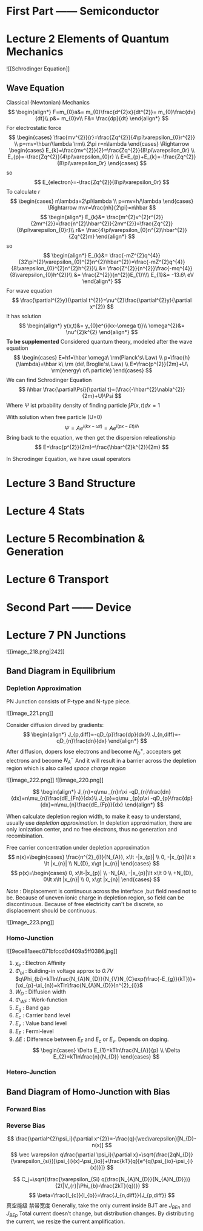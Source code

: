 # First Part —— Semiconductor
# Lecture 2 Elements of Quantum Mechanics
![[Schrodinger Equation]]
## Wave Equation
Classical (Newtonian) Mechanics
$$
\begin{align*}
F=m_{0}a&= m_{0}\frac{d^{2}x}{dt^{2}}= m_{0}\frac{dv}{dt}\\
p&= m_{0}v\\
F&= \frac{dp}{dt}
\end{align*}
$$
For electrostatic force
$$
\begin{cases}
\frac{mv^{2}}{r}=\frac{Zq^{2}}{4\pi\varepsilon_{0}r^{2}} \\
p=mv=\hbar/\lambda \rm\\
2\pi r=n\lambda
\end{cases}
\Rightarrow
\begin{cases}
E_{k}=\frac{mv^{2}}{2}=\frac{Zq^{2}}{8\pi\varepsilon_0r} \\
E_{p}=-\frac{Zq^{2}}{4\pi\varepsilon_{0}r} \\
E=E_{p}+E_{k}=-\frac{Zq^{2}}{8\pi\varepsilon_0r}
\end{cases}
$$
so
$$
E_{electron}=-\frac{Zq^{2}}{8\pi\varepsilon_0r}
$$
To calculate $r$
$$
\begin{cases}
n\lambda=2\pi\lambda \\
p=mv=h/\lambda
\end{cases}
\Rightarrow
mvr=\frac{nh}{2\pi}=n\hbar
$$
$$
\begin{align*}
E_{k}&= \frac{m^{2}v^{2}r^{2}}{2mr^{2}}=\frac{n^{2}\hbar^{2}}{2mr^{2}}=\frac{Zq^{2}}{8\pi\varepsilon_{0}r}\\
r&= \frac{4\pi\varepsilon_{0}n^{2}\hbar^{2}}{Zq^{2}m}
\end{align*}
$$
so
$$
\begin{align*}
E_{k}&= \frac{-mZ^{2}q^{4}}{32\pi^{2}\varepsilon_{0}^{2}n^{2}\hbar^{2}}=\frac{-mZ^{2}q^{4}}{8\varepsilon_{0}^{2}n^{2}h^{2}}\\
&= \frac{Z^{2}}{n^{2}}\frac{-mq^{4}}{8\varepsilon_{0}h^{2}}\\
&= \frac{Z^{2}}{n^{2}}E_{1}\\\\
E_{1}&= -13.6\ eV
\end{align*}
$$
For wave equation
$$
\frac{\partial^{2}y}{\partial t^{2}}=\nu^{2}\frac{\partial^{2}y}{\partial x^{2}}
$$
It has solution
$$
\begin{align*}
y(x,t)&= y_{0}e^{i(kx-\omega t)}\\
\omega^{2}&= \nu^{2}k^{2}
\end{align*}
$$
**To be supplemented**
Considered quantum theory, modeled after the wave equation
$$
\begin{cases}
E=hf=\hbar \omega\ \rm(Planck's\ Law) \\
p=\frac{h}{\lambda}=\hbar k\ \rm (de\ Broglie's\ Law) \\
E=\frac{p^{2}}{2m}+U\ \rm(energy\ of\ particle)
\end{cases}
$$
We can find Schrodinger Equation
$$
i\hbar  \frac{\partial\Psi}{\partial t}=(\frac{-\hbar^{2}\nabla^{2}}{2m}+U)\Psi
$$
Where $\Psi$ ist prbability density of finding particle $\int P(x,t)dx=1$

With solution when free particle (U=0)
$$
\Psi=Ae^{i(kx-\omega t)} =Ae^{i(px-Et)/\hbar}
$$
Bring back to the equation, we then get the dispersion releationship
$$
E=\frac{p^{2}}{2m}=\frac{\hbar^{2}k^{2}}{2m} 
$$

In Shcrodinger Equation, we have usual operators

# Lecture 3 Band Structure





























# Lecture 4 Stats

# Lecture 5 Recombination & Generation

# Lecture 6 Transport

# Second Part —— Device
# Lecture 7 PN Junctions

![[image_218.png|242]]

## Band Diagram in Equilibrium
### Depletion Approximation
PN Junction consists of P-type and N-type piece.

![[image_221.png]]

Consider diffusion dirved by gradients:
$$
\begin{align*}
J_{p,diff}=-qD_{p}\frac{dp}{dx}\\
J_{n,diff}=-qD_{n}\frac{dn}{dx}
\end{align*}
$$
After diffusion, dopers lose electrons and become $N_{D}^{+}$, accepters get electrons and become $N_{A}^{-}$
And it will result in a barrier across the depletion region which is also called _space charge region_

![[image_222.png]]
![[image_220.png]]

$$
\begin{align*}
J_{n}=q\mu _{n}n\xi -qD_{n}\frac{dn}{dx}=n\mu_{n}\frac{dE_{Fn}}{dx}\\
J_{p}=q\mu _{p}p\xi -qD_{p}\frac{dp}{dx}=n\mu_{n}\frac{dE_{Fp}}{dx}
\end{align*}
$$

When calculate depletion region width, to make it easy to understand, usually use _depletion approximation_.
In depletion approximation, there are only ionization center, and no free electrons, thus no generation and recombination.

Free carrier concentration under depletion approximation
$$
n(x)=\begin{cases}
\frac{n^{2}_{i}}{N_{A}}, x\lt -|x_{p}| \\
0, -|x_{p}|\lt x \lt |x_{n}| \\
N_{D}, x\gt |x_{n}|
\end{cases}
$$
$$
p(x)=\begin{cases}
0, x\lt-|x_{p}| \\
-N_{A}, -|x_{p}|\lt x\lt 0 \\
+N_{D}, 0\lt x\lt |x_{n}| \\
0, x\gt |x_{n}|
\end{cases}
$$

_Note_ : Displacement is continuous across the interface ,but field need not to be. 
Because of uneven ionic charge in depletion region, so field can be discontinuous.
Because of free electricity can't be discrete, so displacement should be continuous.

![[image_223.png]]
### Homo-Junction
![[9ece81aeec071bfccd0d409a5ff0386.jpg]]

1. $\chi_{e}$ : Electron Affinity
2. $\Phi_{bi}$ : Building-in voltage approx to _0.7V_
		$q\Phi_{bi}=kTln\frac{N_{A}N_{D}}{N_{V}N_{C}exp(\frac{-E_{g}}{kT})}+(\xi_{p}-\xi_{n})=kTln\frac{N_{A}N_{D}}{n^{2}_{i}}$
1. $W_{D}$ : Diffusion width
2. $\Phi_{WF}$ : Work-function
3. $E_{g}$ : Band gap
4. $E_{c}$ : Carrier band level
5. $E_{v}$ : Value band level
6. $E_{F}$ : Fermi-level
7. $\Delta E$ : Difference between $E_{F}$ and $E_{c}$ or $E_{v}$. Depends on doping.
$$
\begin{cases}
\Delta E_{1}=kTln\frac{N_{A}}{p} \\
\Delta E_{2}=kTln\frac{n}{N_{D}}
\end{cases}
$$


### Hetero-Junction

## Band Diagram of Homo-Junction with Bias
### Forward Bias

### Reverse Bias












$$
\frac{\partial^{2}\psi_i}{\partial x^{2}}=-\frac{q}{\vec\varepsilon}[N_{D}-n(x)]
$$
$$
\vec \varepsilon q\frac{\partial \psi_i}{\partial x}=\sqrt{\frac{2qN_{D}}{\varepsilon_{si}}[\psi_{i}(x)-\psi_{io}]+\frac{kT}{q}[e^{q(\psi_{io}-\psi_{i}(x))}]}
$$

$$
C_j=\sqrt{\frac{\varepsilon_{Si} q(\frac{N_{A}N_{D}}{N_{A}N_{D}})}{2(|V_{r}|\Phi_{b}-\frac{2kT}{q})}}
$$
$$
\beta=\frac{I_{c}}{I_{b}}=\frac{J_{n,diff}}{J_{p,diff}}
$$
真空能级 禁带宽度
Generally, take the only current inside BJT are $J_{BEn}$ and $J_{BEp}$
Total current doesn’t change,  but distribution changes.
	By distributing the current, we resize the current amplification.

